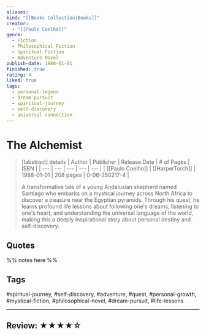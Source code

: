 ```yaml
---
aliases:
kind: "[[Books Collection|Books]]"
creator:
  - "[[Paulo Coelho]]"
genre:
  - Fiction
  - Philosophical Fiction
  - Spiritual Fiction
  - Adventure Novel
publish-date: 1988-01-01
finished: true
rating: 4
liked: true
tags:
  - personal-legend
  - dream-pursuit
  - spiritual-journey
  - self-discovery
  - universal-connection
---
```

# The Alchemist

> [!abstract] details
> | Author | Publisher | Release Date | # of Pages | ISBN |
> | --- | --- | --- | --- | --- |
> | [[Paulo Coelho]] | [[HarperTorch]] | 1988-01-01 | 208 pages | 0-06-250217-4 | 
> 
> A transformative tale of a young Andalusian shepherd named Santiago who embarks on a mystical journey across North Africa to discover a treasure near the Egyptian pyramids. Through his quest, he learns profound life lessons about following one's dreams, listening to one's heart, and understanding the universal language of the world, making this a deeply inspirational story about personal destiny and self-discovery.
> 

## Quotes

%% notes here %%

## Tags

#spiritual-journey, #self-discovery, #adventure, #quest, #personal-growth, #mystical-fiction, #philosophical-novel, #dream-pursuit, #life-lessons

---

## Review: ★★★★☆